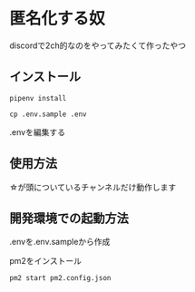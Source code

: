 # 匿名化する奴

discordで2ch的なのをやってみたくて作ったやつ
## インストール

`pipenv install`

`cp .env.sample .env`

.envを編集する

## 使用方法

☆が頭についているチャンネルだけ動作します

## 開発環境での起動方法

.envを.env.sampleから作成

pm2をインストール

`pm2 start pm2.config.json`

